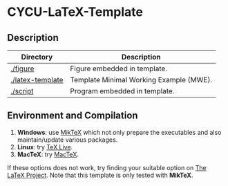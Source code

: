 # CYCU-LaTeX-Template

## Description

| Directory                            | Description                             |
| ---------                            | -----------                             |
| [./figure](./figure)                 | Figure embedded in template.            |
| [./latex-template](./latex-template) | Template Minimal Working Example (MWE). |
| [./script](./script)                 | Program embedded in template.           |

## Environment and Compilation

1. **Windows**: use [MikTeX](https://miktex.org/) which not only prepare the executables and also maintain/update various packages.
2. **Linux**: try [TeX Live](https://www.tug.org/texlive/).
3. **MacTeX**: try [MacTeX](https://www.tug.org/mactex/mainpage2024.html).

If these options does not work, try finding your suitable option on [The LaTeX Project](https://www.latex-project.org/get/). Note that this template is only tested with **MikTeX**.
